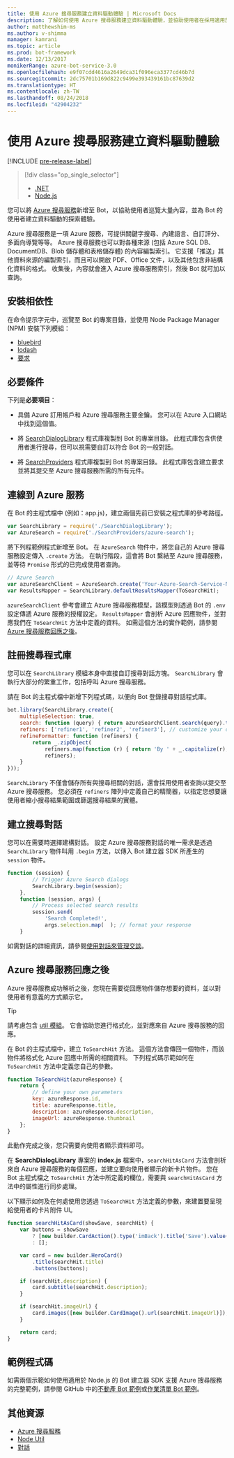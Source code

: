 ```yaml
---
title: 使用 Azure 搜尋服務建立資料驅動體驗 | Microsoft Docs
description: 了解如何使用 Azure 搜尋服務建立資料驅動體驗，並協助使用者在採用適用於 Node.js 的 Bot 建立器 SDK 和 Azure 搜尋服務的 Bot 中巡覽大量內容。
author: matthewshim-ms
ms.author: v-shimma
manager: kamrani
ms.topic: article
ms.prod: bot-framework
ms.date: 12/13/2017
monikerRange: azure-bot-service-3.0
ms.openlocfilehash: e9f07cdd4616a2649dca31f096eca3377cd46b7d
ms.sourcegitcommit: 2dc75701b169d822c9499e393439161bc87639d2
ms.translationtype: HT
ms.contentlocale: zh-TW
ms.lasthandoff: 08/24/2018
ms.locfileid: "42904232"
---
```

# <a name="create-data-driven-experiences-with-azure-search"></a>使用 Azure 搜尋服務建立資料驅動體驗 

[!INCLUDE [pre-release-label](../includes/pre-release-label-v3.md)]

> [!div class="op_single_selector"]
> - [.NET](../dotnet/bot-builder-dotnet-search-azure.md)
> - [Node.js](../nodejs/bot-builder-nodejs-search-azure.md)

您可以將 [Azure 搜尋服務][search]新增至 Bot，以協助使用者巡覽大量內容，並為 Bot 的使用者建立資料驅動的探索體驗。

Azure 搜尋服務是一項 Azure 服務，可提供關鍵字搜尋、內建語言、自訂評分、多面向導覽等等。 Azure 搜尋服務也可以對各種來源 (包括 Azure SQL DB、DocumentDB、Blob 儲存體和表格儲存體) 的內容編製索引。 它支援「推送」其他資料來源的編製索引，而且可以開啟 PDF、Office 文件，以及其他包含非結構化資料的格式。 收集後，內容就會進入 Azure 搜尋服務索引，然後 Bot 就可加以查詢。

## <a name="install-dependencies"></a>安裝相依性

在命令提示字元中，巡覽至 Bot 的專案目錄，並使用 Node Package Manager (NPM) 安裝下列模組：

* [bluebird](https://www.npmjs.com/package/bluebird)
* [lodash](https://www.npmjs.com/package/lodash)
* [要求](https://www.npmjs.com/package/request)

## <a name="prerequisites"></a>必要條件

下列是**必要項目**： 
- 具備 Azure 訂用帳戶和 Azure 搜尋服務主要金鑰。 您可以在 Azure 入口網站中找到這個值。
- 將 [SearchDialogLibrary](https://github.com/Microsoft/botBuilder-Samples/tree/master/Node/demo-Search/SearchDialogLibrary) 程式庫複製到 Bot 的專案目錄。 此程式庫包含供使用者進行搜尋，但可以視需要自訂以符合 Bot 的一般對話。 

- 將 [SearchProviders](https://github.com/Microsoft/botBuilder-Samples/tree/master/Node/demo-Search/SearchProviders) 程式庫複製到 Bot 的專案目錄。 此程式庫包含建立要求並將其提交至 Azure 搜尋服務所需的所有元件。

## <a name="connect-to-the-azure-service"></a>連線到 Azure 服務 

在 Bot 的主程式檔中 (例如：app.js)，建立兩個先前已安裝之程式庫的參考路徑。 

```javascript
var SearchLibrary = require('./SearchDialogLibrary');
var AzureSearch = require('./SearchProviders/azure-search');
```

將下列程範例程式新增至 Bot。 在 `AzureSearch` 物件中，將您自己的 Azure 搜尋服務設定傳入 `.create` 方法。 在執行階段，這會將 Bot 繫結至 Azure 搜尋服務，並等待 `Promise` 形式的已完成使用者查詢。  

```javascript
// Azure Search
var azureSearchClient = AzureSearch.create('Your-Azure-Search-Service-Name', 'Your-Azure-Search-Primary-Key', 'Your-Azure-Search-Service-Index');
var ResultsMapper = SearchLibrary.defaultResultsMapper(ToSearchHit);
```

 `azureSearchClient` 參考會建立 Azure 搜尋服務模型，該模型則透過 Bot 的 `.env` 設定傳遞 Azure 服務的授權設定。 
 `ResultsMapper` 會剖析 Azure 回應物件，並對應我們在 `ToSearchHit` 方法中定義的資料。 如需這個方法的實作範例，請參閱 [Azure 搜尋服務回應之後](#after-azure-search-responds)。

## <a name="register-the-search-library"></a>註冊搜尋程式庫
您可以在 `SearchLibrary` 模組本身中直接自訂搜尋對話方塊。 `SearchLibrary` 會執行大部分的繁重工作，包括呼叫 Azure 搜尋服務。 

請在 Bot 的主程式檔中新增下列程式碼，以便向 Bot 登錄搜尋對話程式庫。 

```javascript
bot.library(SearchLibrary.create({
    multipleSelection: true,
    search: function (query) { return azureSearchClient.search(query).then(ResultsMapper); },
    refiners: ['refiner1', 'refiner2', 'refiner3'], // customize your own refiners 
    refineFormatter: function (refiners) {
        return _.zipObject(
            refiners.map(function (r) { return 'By ' + _.capitalize(r); }),
            refiners);
    }
}));
```
`SearchLibrary` 不僅會儲存所有與搜尋相關的對話，還會採用使用者查詢以提交至 Azure 搜尋服務。 您必須在 `refiners` 陣列中定義自己的精簡器，以指定您想要讓使用者縮小搜尋結果範圍或篩選搜尋結果的實體。  

## <a name="create-a-search-dialog"></a>建立搜尋對話

您可以在需要時選擇建構對話。 設定 Azure 搜尋服務對話的唯一需求是透過 `SearchLibrary` 物件叫用 `.begin` 方法，以傳入 Bot 建立器 SDK 所產生的 `session` 物件。 

```javascript
function (session) {
        // Trigger Azure Search dialogs 
        SearchLibrary.begin(session);
    },
    function (session, args) {
        // Process selected search results
        session.send(
            'Search Completed!',
            args.selection.map(  ); // format your response 
    }
```
如需對話的詳細資訊，請參閱[使用對話來管理交談](bot-builder-nodejs-dialog-manage-conversation.md)。

## <a name="after-azure-search-responds"></a>Azure 搜尋服務回應之後 

Azure 搜尋服務成功解析之後，您現在需要從回應物件儲存想要的資料，並以對使用者有意義的方式顯示它。

> [!TIP]
> 請考慮包含 [util 模組][NodeUtil]。 它會協助您進行格式化，並對應來自 Azure 搜尋服務的回應。

在 Bot 的主程式檔中，建立 `ToSearchHit` 方法。 這個方法會傳回一個物件，而該物件將格式化 Azure 回應中所需的相關資料。 下列程式碼示範如何在 `ToSearchHit` 方法中定義您自己的參數。 
 
 ```javascript
 function ToSearchHit(azureResponse) {
     return {
         // define your own parameters 
         key: azureResponse.id,
         title: azureResponse.title,
         description: azureResponse.description,
         imageUrl: azureResponse.thumbnail
     };
 }
```
此動作完成之後，您只需要向使用者顯示資料即可。 

 在 **SearchDialogLibrary** 專案的 **index.js** 檔案中，`searchHitAsCard` 方法會剖析來自 Azure 搜尋服務的每個回應，並建立要向使用者顯示的新卡片物件。 您在 Bot 主程式檔之 `ToSearchHit` 方法中所定義的欄位，需要與 `searchHitAsCard` 方法中的屬性進行同步處理。 

以下顯示如何及在何處使用您透過 `ToSearchHit` 方法定義的參數，來建置要呈現給使用者的卡片附件 UI。 

```javascript
function searchHitAsCard(showSave, searchHit) {
    var buttons = showSave
        ? [new builder.CardAction().type('imBack').title('Save').value(searchHit.key)]
        : [];

    var card = new builder.HeroCard()
        .title(searchHit.title) 
        .buttons(buttons);

    if (searchHit.description) {
        card.subtitle(searchHit.description);
    }

    if (searchHit.imageUrl) {
        card.images([new builder.CardImage().url(searchHit.imageUrl)]);
    }

    return card;
}
```

## <a name="sample-code"></a>範例程式碼

如需兩個示範如何使用適用於 Node.js 的 Bot 建立器 SDK 支援 Azure 搜尋服務的完整範例，請參閱 GitHub 中的[不動產 Bot 範例](https://github.com/Microsoft/BotBuilder-Samples/tree/master/Node/demo-Search/RealEstateBot)或[作業清單 Bot 範例](https://github.com/Microsoft/BotBuilder-Samples/tree/master/Node/demo-Search/JobListingBot)。 

## <a name="additional-resources"></a>其他資源

* [Azure 搜尋服務][search]
* [Node Util][NodeUtil]
* [對話](bot-builder-nodejs-dialog-manage-conversation.md)

[NodeUtil]: https://nodejs.org/api/util.html
[search]: /azure/search/search-what-is-azure-search

